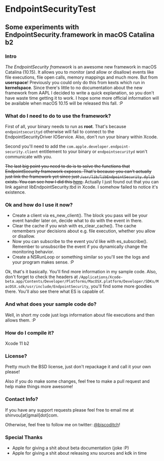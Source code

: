 
# EndpointSecurityTest
## Some experiments with EndpointSecurity.framework in macOS Catalina b2

### Intro
*The EndpointSecurity framework* is an awesome new framework in macOS Catalina (10.15). It allows you to monitor (and allow or disallow) events like file executions, file open calls, memory mappings and much more. But from **userspace**! Previously you could only do this from kexts which run in **kernelspace**. Since there's little to no documentation about the new framework from AAPL I decided to write a quick explanation, so you don't have waste time getting it to work. I hope some more official information will be available when macOS 10.15 will be released this fall. :P

### What do I need to do to use the framework?
First of all, your binary needs to run as **root**. That's because `endpointsecurityd` otherwise will fail to connect to the EndpointSecurityDriver IOService. Also, don't run your binary within Xcode. 

Second you'll need to add the `com.apple.developer.endpoint-security.client` entitlement to your binary or `endpointsecurityd` won't communicate with you.

~~The last big point you need to do is to solve the functions that EndpointSecurity framework exposes. That's because you can't actually just link the framework yet since just `/usr/lib/libEndpointSecurity.dylib` exists. You can see how I did this [here](https://github.com/shinvou/EndpointSecurityTest/blob/0574edfd30cfa6fdf5e2686ba14fefa7aca7c19b/EndpointSecurityTest/main.m#L14-L58).~~
Actually I just found out that you can link against libEndpointSecurity.tbd in Xcode. I somehow failed to notice it's existence.

### Ok and how do I use it now?

 - Create a client via es_new_client(). The block you pass will be your event handler later on, decide what to do with the event in there.
 - Clear the cache if you wish with es_clear_cache(). The cache remembers your decisions about e.g. file execution, whether you allow or disallow.
 - Now you can subscribe to the event you'd like with es_subscribe(). Remember to unsubscribe the event if you dynamically change the monitoring behavior.
 - Create a NSRunLoop or something similar so you'll see the logs and your program makes sense. :P
 
 Ok, that's it basically. You'll find more information in my sample code. Also, don't forget to check the headers at `/Applications/Xcode-beta.app/Contents/Developer/Platforms/MacOSX.platform/Developer/SDKs/MacOSX.sdk/usr/include/EndpointSecurity`, you'll find some more goodies there. You'll also see there what ES is capable of.

### And what does your sample code do?
Well, in short my code just logs information about file executions and then allows them. :P

### How do I compile it?
Xcode 11 b2

### License?
Pretty much the BSD license, just don't repackage it and call it your own please!

Also if you do make some changes, feel free to make a pull request and help make things more awesome!

### Contact Info?
If you have any support requests please feel free to email me at shinvou[at]gmail[dot]com.

Otherwise, feel free to follow me on twitter: [@biscoditch](https:///www.twitter.com/biscoditch)!

### Special Thanks
- Apple for giving a shit about beta documentation (joke :P)
- Apple for giving a shit about releasing xnu sources and kdk in time

